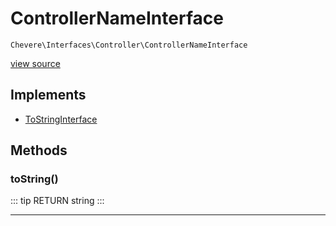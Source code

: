 # ControllerNameInterface

`Chevere\Interfaces\Controller\ControllerNameInterface`

[view source](https://github.com/chevere/chevere/blob/master/interfaces/Controller/ControllerNameInterface.php)

## Implements

- [ToStringInterface](../To/ToStringInterface.md)
## Methods

### toString()

::: tip RETURN
string
:::


---

